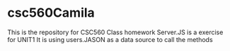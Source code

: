 # csc560Camila
This is the repository for CSC560 Class homework
Server.JS is a exercise for UNIT1
It is using users.JASON as a data source to call the methods
